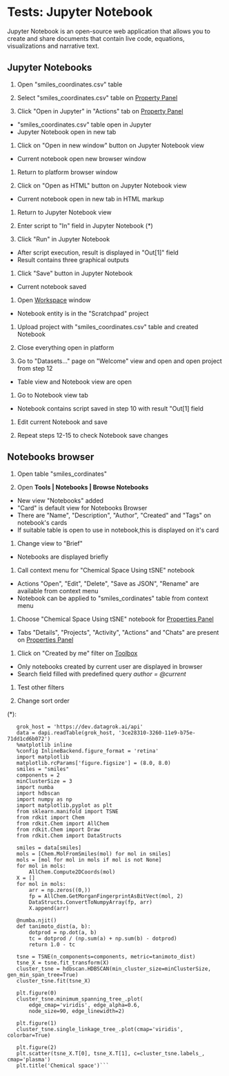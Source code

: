 <!-- TITLE: Tests: Jupyter Notebook -->
<!-- SUBTITLE: -->

# Tests: Jupyter Notebook

Jupyter Notebook is an open-source web application that allows you to create and share documents that contain live code,
equations, visualizations and narrative text.

## Jupyter Notebooks

1. Open "smiles_coordinates.csv" table

1. Select "smiles_coordinates.csv" table on [Property Panel](../overview/navigation.md#properties)

1. Click "Open in Jupyter" in "Actions" tab on [Property Panel](../overview/navigation.md#properties)

* "smiles_coordinates.csv" table open in Jupyter
* Jupyter Notebook open in new tab

1. Click on "Open in new window" button on Jupyter Notebook view

* Current notebook open new browser window

1. Return to platform browser window

1. Click on "Open as HTML" button on Jupyter Notebook view

* Current notebook open in new tab in HTML markup

1. Return to Jupyter Notebook view

1. Enter script to "In" field in Jupyter Notebook (*)

1. Click "Run" in Jupyter Notebook

* After script execution, result is displayed in "Out\[1\]" field
* Result contains three graphical outputs

1. Click "Save" button in Jupyter Notebook

* Current notebook saved

1. Open [Workspace](../overview/workspace.md) window

* Notebook entity is in the "Scratchpad" project

1. Upload project with "smiles_coordinates.csv" table and created Notebook

1. Close everything open in platform

1. Go to "Datasets..." page on "Welcome" view and open and open project from step 12

* Table view and Notebook view are open

1. Go to Notebook view tab

* Notebook contains script saved in step 10 with result "Out\[1\] field

1. Edit current Notebook and save

1. Repeat steps 12-15 to check Notebook save changes

## Notebooks browser

1. Open table "smiles_cordinates"

1. Open **Tools | Notebooks | Browse Notebooks**

* New view "Notebooks" added
* "Card" is default view for Notebooks Browser
* There are "Name", "Description", "Author", "Created" and "Tags" on notebook's cards
* If suitable table is open to use in notebook,this is displayed on it's card

1. Change view to "Brief"

* Notebooks are displayed briefly

1. Call context menu for "Chemical Space Using tSNE" notebook

* Actions "Open", "Edit", "Delete", "Save as JSON", "Rename" are available from context menu
* Notebook can be applied to "smiles_cordinates" table from context menu

1. Choose "Chemical Space Using tSNE" notebook for [Properties Panel](../overview/navigation.md#properties)

* Tabs "Details", "Projects", "Activity", "Actions" and "Chats" are present
  on [Properties Panel](../overview/navigation.md#properties)

1. Click on "Created by me" filter on [Toolbox](../overview/navigation.md#toolbox)

* Only notebooks created by current user are displayed in browser
* Search field filled with predefined query *author = @current*

1. Test other filters

1. Change sort order

(*):

```import datagrok.api as dapi
   grok_host = 'https://dev.datagrok.ai/api'
   data = dapi.readTable(grok_host, '3ce28310-3260-11e9-b75e-71dd1cd6b072')
   %matplotlib inline
   %config InlineBackend.figure_format = 'retina'
   import matplotlib
   matplotlib.rcParams['figure.figsize'] = (8.0, 8.0)
   smiles = "smiles"
   components = 2
   minClusterSize = 3
   import numba
   import hdbscan
   import numpy as np
   import matplotlib.pyplot as plt
   from sklearn.manifold import TSNE
   from rdkit import Chem
   from rdkit.Chem import AllChem
   from rdkit.Chem import Draw
   from rdkit.Chem import DataStructs

   smiles = data[smiles]
   mols = [Chem.MolFromSmiles(mol) for mol in smiles]
   mols = [mol for mol in mols if mol is not None]
   for mol in mols:
       AllChem.Compute2DCoords(mol)
   X = []
   for mol in mols:
       arr = np.zeros((0,))
       fp = AllChem.GetMorganFingerprintAsBitVect(mol, 2)
       DataStructs.ConvertToNumpyArray(fp, arr)
       X.append(arr)

   @numba.njit()
   def tanimoto_dist(a, b):
       dotprod = np.dot(a, b)
       tc = dotprod / (np.sum(a) + np.sum(b) - dotprod)
       return 1.0 - tc

   tsne = TSNE(n_components=components, metric=tanimoto_dist)
   tsne_X = tsne.fit_transform(X)
   cluster_tsne = hdbscan.HDBSCAN(min_cluster_size=minClusterSize, gen_min_span_tree=True)
   cluster_tsne.fit(tsne_X)

   plt.figure(0)
   cluster_tsne.minimum_spanning_tree_.plot(
       edge_cmap='viridis', edge_alpha=0.6,
       node_size=90, edge_linewidth=2)

   plt.figure(1)
   cluster_tsne.single_linkage_tree_.plot(cmap='viridis', colorbar=True)

   plt.figure(2)
   plt.scatter(tsne_X.T[0], tsne_X.T[1], c=cluster_tsne.labels_, cmap='plasma')
   plt.title('Chemical space')```
